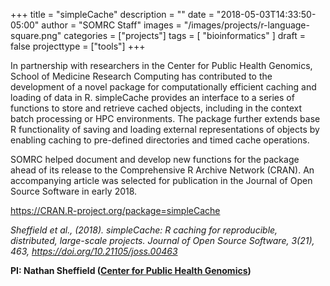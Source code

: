 +++
title = "simpleCache"
description = ""
date = "2018-05-03T14:33:50-05:00"
author = "SOMRC Staff"
images = "/images/projects/r-language-square.png"
categories = ["projects"]
tags = [
    "bioinformatics"
]
draft = false
projecttype = ["tools"]
+++

In partnership with researchers in the Center for Public Health Genomics, School of Medicine Research Computing has contributed to the development of a novel package for computationally efficient caching and loading of data in R. simpleCache provides an interface to a series of functions to store and retrieve cached objects, including in the context batch processing or HPC environments. The package further extends base R functionality of saving and loading external representations of objects by enabling caching to pre-defined directories and timed cache operations.

SOMRC helped document and develop new functions for the package ahead of its release to the Comprehensive R Archive Network (CRAN). An accompanying article was selected for publication in the Journal of Open Source Software in early 2018.

<https://CRAN.R-project.org/package=simpleCache>

*Sheffield et al., (2018). simpleCache: R caching for reproducible, distributed, large-scale projects. Journal of Open Source Software, 3(21), 463, https://doi.org/10.21105/joss.00463*

**PI: Nathan Sheffield ([Center for Public Health Genomics](https://med.virginia.edu/cphg/))**

